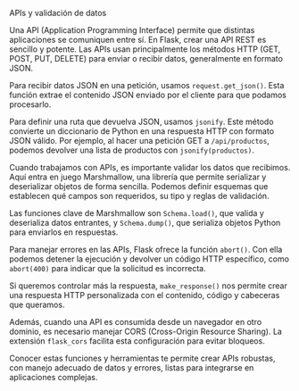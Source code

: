 APIs y validación de datos

Una API (Application Programming Interface) permite que distintas aplicaciones se comuniquen entre sí. En Flask, crear una API REST es sencillo y potente. Las APIs usan principalmente los métodos HTTP (GET, POST, PUT, DELETE) para enviar o recibir datos, generalmente en formato JSON.

Para recibir datos JSON en una petición, usamos `request.get_json()`. Esta función extrae el contenido JSON enviado por el cliente para que podamos procesarlo.

Para definir una ruta que devuelva JSON, usamos `jsonify`. Este método convierte un diccionario de Python en una respuesta HTTP con formato JSON válido. Por ejemplo, al hacer una petición GET a `/api/productos`, podemos devolver una lista de productos con `jsonify(productos)`.

Cuando trabajamos con APIs, es importante validar los datos que recibimos. Aquí entra en juego Marshmallow, una librería que permite serializar y deserializar objetos de forma sencilla. Podemos definir esquemas que establecen qué campos son requeridos, su tipo y reglas de validación.

Las funciones clave de Marshmallow son `Schema.load()`, que valida y deserializa datos entrantes, y `Schema.dump()`, que serializa objetos Python para enviarlos en respuestas.

Para manejar errores en las APIs, Flask ofrece la función `abort()`. Con ella podemos detener la ejecución y devolver un código HTTP específico, como `abort(400)` para indicar que la solicitud es incorrecta.

Si queremos controlar más la respuesta, `make_response()` nos permite crear una respuesta HTTP personalizada con el contenido, código y cabeceras que queramos.

Además, cuando una API es consumida desde un navegador en otro dominio, es necesario manejar CORS (Cross-Origin Resource Sharing). La extensión `flask_cors` facilita esta configuración para evitar bloqueos.

Conocer estas funciones y herramientas te permite crear APIs robustas, con manejo adecuado de datos y errores, listas para integrarse en aplicaciones complejas.
